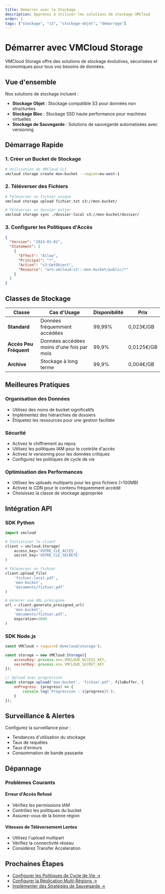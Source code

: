 ```yaml
---
title: Démarrer avec le Stockage
description: Apprenez à utiliser les solutions de stockage VMCloud
order: 1
tags: ["stockage", "s3", "stockage-objet", "démarrage"]
---
```


# Démarrer avec VMCloud Storage

VMCloud Storage offre des solutions de stockage évolutives, sécurisées et économiques pour tous vos besoins de données.

## Vue d'ensemble

Nos solutions de stockage incluent :
- **Stockage Objet** : Stockage compatible S3 pour données non structurées
- **Stockage Bloc** : Stockage SSD haute performance pour machines virtuelles
- **Stockage de Sauvegarde** : Solutions de sauvegarde automatisées avec versioning

## Démarrage Rapide

### 1. Créer un Bucket de Stockage

```bash
# Utilisation de VMCloud CLI
vmcloud storage create mon-bucket --region=eu-west-1
```

### 2. Téléverser des Fichiers

```bash
# Téléverser un fichier unique
vmcloud storage upload fichier.txt s3://mon-bucket/

# Téléverser un dossier entier
vmcloud storage sync ./dossier-local s3://mon-bucket/dossier/
```

### 3. Configurer les Politiques d'Accès

```json
{
  "Version": "2024-01-01",
  "Statement": [
    {
      "Effect": "Allow",
      "Principal": "*",
      "Action": "s3:GetObject",
      "Resource": "arn:vmcloud:s3:::mon-bucket/public/*"
    }
  ]
}
```

## Classes de Stockage

| Classe | Cas d'Usage | Disponibilité | Prix |
|--------|-------------|---------------|------|
| **Standard** | Données fréquemment accédées | 99,99% | 0,023€/GB |
| **Accès Peu Fréquent** | Données accédées moins d'une fois par mois | 99,9% | 0,0125€/GB |
| **Archive** | Stockage à long terme | 99,9% | 0,004€/GB |

## Meilleures Pratiques

### Organisation des Données
- Utilisez des noms de bucket significatifs
- Implémentez des hiérarchies de dossiers
- Étiquetez les ressources pour une gestion facilitée

### Sécurité
- Activez le chiffrement au repos
- Utilisez les politiques IAM pour le contrôle d'accès
- Activez le versioning pour les données critiques
- Configurez les politiques de cycle de vie

### Optimisation des Performances
- Utilisez les uploads multiparts pour les gros fichiers (>100MB)
- Activez le CDN pour le contenu fréquemment accédé
- Choisissez la classe de stockage appropriée

## Intégration API

### SDK Python

```python
import vmcloud

# Initialiser le client
client = vmcloud.Storage(
    access_key='VOTRE_CLE_ACCES',
    secret_key='VOTRE_CLE_SECRETE'
)

# Téléverser un fichier
client.upload_file(
    'fichier-local.pdf',
    'mon-bucket',
    'documents/fichier.pdf'
)

# Générer une URL présignée
url = client.generate_presigned_url(
    'mon-bucket',
    'documents/fichier.pdf',
    expiration=3600
)
```

### SDK Node.js

```javascript
const VMCloud = require('@vmcloud/storage');

const storage = new VMCloud.Storage({
    accessKey: process.env.VMCLOUD_ACCESS_KEY,
    secretKey: process.env.VMCLOUD_SECRET_KEY
});

// Upload avec progression
await storage.upload('mon-bucket', 'fichier.pdf', fileBuffer, {
    onProgress: (progress) => {
        console.log(`Progression : ${progress}%`);
    }
});
```

## Surveillance & Alertes

Configurez la surveillance pour :
- Tendances d'utilisation du stockage
- Taux de requêtes
- Taux d'erreurs
- Consommation de bande passante

## Dépannage

### Problèmes Courants

#### Erreur d'Accès Refusé
- Vérifiez les permissions IAM
- Contrôlez les politiques du bucket
- Assurez-vous de la bonne région

#### Vitesses de Téléversement Lentes
- Utilisez l'upload multipart
- Vérifiez la connectivité réseau
- Considérez Transfer Acceleration

## Prochaines Étapes

- [Configurer les Politiques de Cycle de Vie →](./lifecycle-policies.md)
- [Configurer la Réplication Multi-Régions →](./replication.md)
- [Implémenter des Stratégies de Sauvegarde →](./backup-strategies.md)